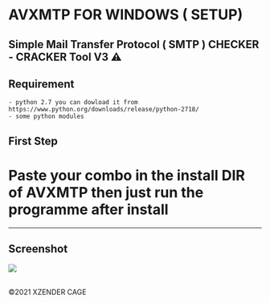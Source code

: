 # AVXMTP FOR WINDOWS ( SETUP)

## Simple Mail Transfer Protocol ( SMTP ) CHECKER - CRACKER Tool V3 ⚠️


**Requirement**
----------

```
- python 2.7 you can dowload it from https://www.python.org/downloads/release/python-2718/
- some python modules
```

**First Step**
----------
# Paste your combo in the install DIR of AVXMTP then just run the programme after install
----------
<h2><h2>Screenshot</h2></h2>
<img src="https://telegra.ph/file/c8524658d41646644e465.jpg" style="max-width:100%;">


<br>©2021 XZENDER CAGE
